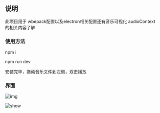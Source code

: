 ## 说明
此项目用于 wbepack配置以及electron相关配置还有音乐可视化  audioContext的相关内容了解


### 使用方法
npm i

npm run dev

安装完毕，拖动音乐文件到左侧，双击播放

### 界面
![img](https://raw.githubusercontent.com/heartOfblack/my-music-player/master/asset/GIF.gif?v=1)


![show](https://raw.githubusercontent.com/heartOfblack/my-music-player/master/asset/show.png)
